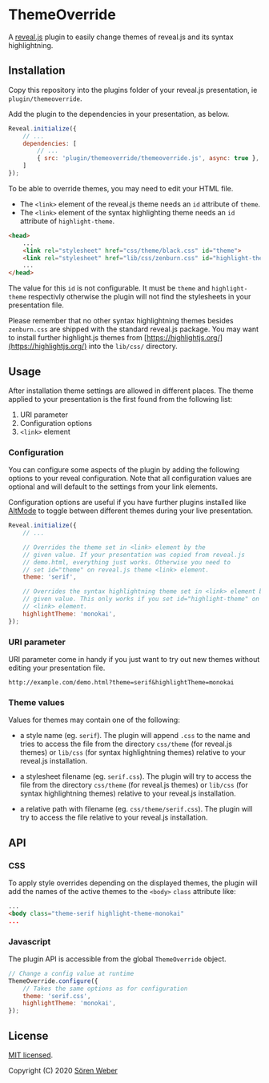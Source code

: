 # ThemeOverride

A [reveal.js](https://github.com/hakimel/reveal.js/) plugin to easily change themes of reveal.js and its syntax highlightning.

## Installation

Copy this repository into the plugins folder of your reveal.js presentation, ie ```plugin/themeoverride```.

Add the plugin to the dependencies in your presentation, as below.

```javascript
Reveal.initialize({
	// ...
	dependencies: [
		// ...
		{ src: 'plugin/themeoverride/themeoverride.js', async: true },
	]
});
```

To be able to override themes, you may need to edit your HTML file.

- The ```<link>``` element of the reveal.js theme needs an ```id``` attribute of ```theme```.
- The ```<link>``` element of the syntax highlighting theme needs an ```id``` attribute of ```highlight-theme```.

```html
<head>
	...
	<link rel="stylesheet" href="css/theme/black.css" id="theme">
	<link rel="stylesheet" href="lib/css/zenburn.css" id="highlight-theme">
	...
</head>
```

The value for this ```id``` is not configurable. It must be ```theme``` and ```highlight-theme``` respectivly otherwise the plugin will not find the stylesheets in your presentation file.

Please remember that no other syntax highlightning themes besides ```zenburn.css``` are shipped with the standard reveal.js package. You may want to install further highlight.js themes from [https://highlightjs.org/](https://highlightjs.org/) into the ```lib/css/``` directory.

## Usage

After installation theme settings are allowed in different places. The theme applied to your presentation is the first found from the following list:

1. URI parameter
1. Configuration options
1. ```<link>``` element

### Configuration

You can configure some aspects of the plugin by adding the following options to your reveal configuration. Note that all configuration values are optional and will default to the settings from your link elements.

Configuration options are useful if you have further plugins installed like [AltMode](https://github.com/McShelby/reveal-altmode) to toggle between different themes during your live presentation.

```javascript
Reveal.initialize({
	// ...

	// Overrides the theme set in <link> element by the
	// given value. If your presentation was copied from reveal.js
	// demo.html, everything just works. Otherwise you need to
	// set id="theme" on reveal.js theme <link> element.
	theme: 'serif',

	// Overrides the syntax highlightning theme set in <link> element by the
	// given value. This only works if you set id="highlight-theme" on the
	// <link> element.
	highlightTheme: 'monokai',
});
```

### URI parameter

URI parameter come in handy if you just want to try out new themes without editing your presentation file. 

```
http://example.com/demo.html?theme=serif&highlightTheme=monokai
```

### Theme values

Values for themes may contain one of the following:

- a style name (eg. ```serif```). The plugin will append ```.css``` to the name and tries to access the file from the directory ```css/theme``` (for reveal.js themes) or ```lib/css``` (for syntax highlightning themes) relative to your reveal.js installation.

- a stylesheet filename (eg. ```serif.css```). The plugin will try to access the file from the directory ```css/theme``` (for reveal.js themes) or ```lib/css``` (for syntax highlightning themes) relative to your reveal.js installation.

- a relative path with filename (eg. ```css/theme/serif.css```). The plugin will try to access the file relative to your reveal.js installation.

## API

### CSS

To apply style overrides depending on the displayed themes, the plugin will add the names of the active themes to the ```<body>``` ```class``` attribute like:

```html
...
<body class="theme-serif highlight-theme-monokai"
...
```

### Javascript

The plugin API is accessible from the global ```ThemeOverride``` object.

```javascript
// Change a config value at runtime
ThemeOverride.configure({
	// Takes the same options as for configuration
	theme: 'serif.css',
	highlightTheme: 'monokai',
});
```

## License

[MIT licensed](https://en.wikipedia.org/wiki/MIT_License).

Copyright (C) 2020 [Sören Weber](https://soeren-weber.de)
